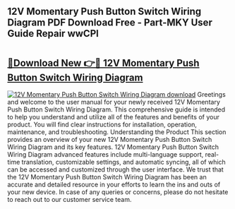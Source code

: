## 12V Momentary Push Button Switch Wiring Diagram PDF Download Free - Part-MKY User Guide Repair wwCPl

# <h2><a href="http://dfjfyv.blite.top/?on=12V+Momentary+Push+Button+Switch+Wiring+Diagram">🔗Download New 👉🔴 12V Momentary Push Button Switch Wiring Diagram</a></h2>

[![12V Momentary Push Button Switch Wiring Diagram download](https://i.imgur.com/lujVjoI.png)](http://dfjfyv.blite.top/?on=12V+Momentary+Push+Button+Switch+Wiring+Diagram)
Greetings and welcome to the user manual for your newly received 12V Momentary Push Button Switch Wiring Diagram. This comprehensive guide is intended to help you understand and utilize all of the features and benefits of your product. You will find clear instructions for installation, operation, maintenance, and troubleshooting. Understanding the Product This section provides an overview of your new 12V Momentary Push Button Switch Wiring Diagram and its key features. 12V Momentary Push Button Switch Wiring Diagram advanced features include multi-language support, real-time translation, customizable settings, and automatic syncing, all of which can be accessed and customized through the user interface. We trust that the 12V Momentary Push Button Switch Wiring Diagram has been an accurate and detailed resource in your efforts to learn the ins and outs of your new device. In case of any queries or concerns, please do not hesitate to reach out to our customer service team.
